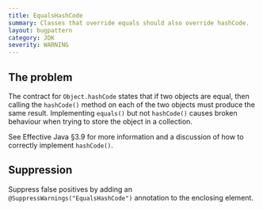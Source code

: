 ```yaml
---
title: EqualsHashCode
summary: Classes that override equals should also override hashCode.
layout: bugpattern
category: JDK
severity: WARNING
---
```


<!--
*** AUTO-GENERATED, DO NOT MODIFY ***
To make changes, edit the @BugPattern annotation or the explanation in docs/bugpattern.
-->

## The problem
The contract for `Object.hashCode` states that if two objects are equal, then
calling the `hashCode()` method on each of the two objects must produce the same
result. Implementing `equals()` but not `hashCode()` causes broken behaviour
when trying to store the object in a collection.

See Effective Java §3.9 for more information and a discussion of how to
correctly implement `hashCode()`.

## Suppression
Suppress false positives by adding an `@SuppressWarnings("EqualsHashCode")` annotation to the enclosing element.
